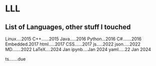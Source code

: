 # LLL

## List of Languages, other stuff I touched

Linux....2015
C++......2015
Java.....2016
Python...2016
C#.......2016
Embedded.2017
html.....2017
CSS......2017
js.....2022
json.....2022
MD.......2022
LaTeX....2024 Jan
ipynb....Jan 2024
yaml.....22 Jan 2024


ts.......due
